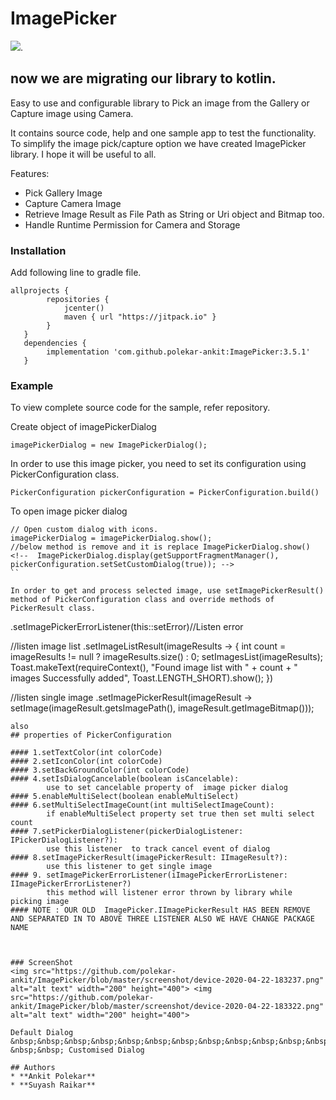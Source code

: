 # ImagePicker
[![](https://jitpack.io/v/polekar-ankit/ImagePicker.svg)](https://jitpack.io/#polekar-ankit/ImagePicker).

## now we are migrating our library to kotlin.
Easy to use and configurable library to Pick an image from the Gallery or Capture image using Camera.

It contains source code, help and one sample app to test the functionality.
To simplify the image pick/capture option we have created ImagePicker library. I hope it will be useful to all.

Features:
* Pick Gallery Image
* Capture Camera Image
* Retrieve Image Result as File Path as String or Uri object and Bitmap too.
* Handle Runtime Permission for Camera and Storage

### Installation
Add following line to gradle file.
```
allprojects {
        repositories {
            jcenter()
            maven { url "https://jitpack.io" }
        }
   }
   dependencies {
        implementation 'com.github.polekar-ankit:ImagePicker:3.5.1'
   }
```

### Example
To view complete source code for the sample, refer repository.

Create object of imagePickerDialog
```
imagePickerDialog = new ImagePickerDialog();
```

In order to use this image picker, you need to set its configuration using PickerConfiguration class.
```
PickerConfiguration pickerConfiguration = PickerConfiguration.build()
```

To open image picker dialog
```
// Open custom dialog with icons.
imagePickerDialog = imagePickerDialog.show();
//below method is remove and it is replace ImagePickerDialog.show()
<!--  ImagePickerDialog.display(getSupportFragmentManager(), pickerConfiguration.setSetCustomDialog(true)); -->
``

In order to get and process selected image, use setImagePickerResult() method of PickerConfiguration class and override methods of PickerResult class.
```
.setImagePickerErrorListener(this::setError)//Listen error

//listen image list
.setImageListResult(imageResults -> {
     int count = imageResults != null ? imageResults.size() : 0;
     setImagesList(imageResults);
     Toast.makeText(requireContext(), "Found image list with " + count + " images Successfully added", Toast.LENGTH_SHORT).show();
 })

//listen single image
.setImagePickerResult(imageResult -> setImage(imageResult.getsImagePath(), imageResult.getImageBitmap()));
```
also
## properties of PickerConfiguration

#### 1.setTextColor(int colorCode)
#### 2.setIconColor(int colorCode)
#### 3.setBackGroundColor(int colorCode)
#### 4.setIsDialogCancelable(boolean isCancelable): 
        use to set cancelable property of  image picker dialog 
#### 5.enableMultiSelect(boolean enableMultiSelect)
#### 6.setMultiSelectImageCount(int multiSelectImageCount):
        if enableMultiSelect property set true then set multi select count
#### 7.setPickerDialogListener(pickerDialogListener: IPickerDialogListener?):
        use this listener  to track cancel event of dialog 
#### 8.setImagePickerResult(imagePickerResult: IImageResult?):
        use this listener to get single image
#### 9. setImagePickerErrorListener(iImagePickerErrorListener: IImagePickerErrorListener?)
        this method will listener error thrown by library while picking image
#### NOTE : OUR OLD  ImagePicker.IImagePickerResult HAS BEEN REMOVE AND SEPARATED IN TO ABOVE THREE LISTENER ALSO WE HAVE CHANGE PACKAGE NAME



### ScreenShot	 	 
<img src="https://github.com/polekar-ankit/ImagePicker/blob/master/screenshot/device-2020-04-22-183237.png" alt="alt text" width="200" height="400"> <img src="https://github.com/polekar-ankit/ImagePicker/blob/master/screenshot/device-2020-04-22-183322.png" alt="alt text" width="200" height="400">

Default Dialog &nbsp;&nbsp;&nbsp;&nbsp;&nbsp;&nbsp;&nbsp;&nbsp;&nbsp;&nbsp;&nbsp;&nbsp;&nbsp;&nbsp;&nbsp;&nbsp;&nbsp;&nbsp;&nbsp;&nbsp; &nbsp;&nbsp; Customised Dialog

## Authors
* **Ankit Polekar**
* **Suyash Raikar**
